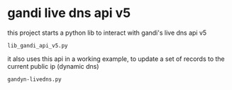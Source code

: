 # gandi live dns api v5

this project starts a python lib to interact with gandi's live dns api v5
```
lib_gandi_api_v5.py
```

it also uses this api in a working example, to update a set of records
to the current public ip (dynamic dns)
```
gandyn-livedns.py
```

